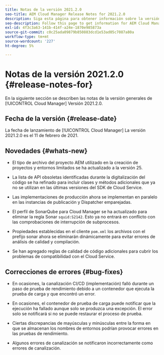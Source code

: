 ```yaml
---
title: Notas de la versión 2021.2.0
seo-title: AEM Cloud Manager Release Notes for 2021.2.0
description: Siga esta página para obtener información sobre la versión 2021.2.0 de Cloud Manager
seo-description: Follow this page to get information for AEM Cloud Manager Release 2021.2.0
exl-id: 4f3c3a63-141b-414f-a24e-1870e985873a
source-git-commit: c0c25ada09879b850883dcd1e53ad05c7087a80a
workflow-type: tm+mt
source-wordcount: '227'
ht-degree: 5%

---
```


# Notas de la versión 2021.2.0 {#release-notes-for}

En la siguiente sección se describen las notas de la versión generales de [!UICONTROL Cloud Manager] Versión 2021.2.0.

## Fecha de la versión {#release-date}

La fecha de lanzamiento de [!UICONTROL Cloud Manager] La versión 2021.2.0 es el 11 de febrero de 2021.

## Novedades {#whats-new}

* El tipo de archivo del proyecto AEM utilizado en la creación de proyectos y entornos limitados se ha actualizado a la versión 25.

* La lista de API obsoletas identificadas durante la digitalización del código se ha refinado para incluir clases y métodos adicionales que ya no se utilizan en las últimas versiones del SDK de Cloud Service.

* Las implementaciones de producción ahora se implementan en paralelo en las instancias de publicación y Dispatcher emparejadas.

* El perfil de SonarQube para Cloud Manager se ha actualizado para eliminar la regla Sonar `squid:S2142`. Esto ya no entrará en conflicto con las comprobaciones de interrupción de subprocesos.

* Propiedades establecidas en el cliente `pom.xml` los archivos con el prefijo sonar ahora se eliminarán dinámicamente para evitar errores de análisis de calidad y compilación.

* Se han agregado reglas de calidad de código adicionales para cubrir los problemas de compatibilidad con el Cloud Service.

## Correcciones de errores {#bug-fixes}

* En ocasiones, la canalización CI/CD (implementación) falló durante un paso de prueba de rendimiento debido a un contenedor que ejecuta la prueba de carga y que encontró un error.

* En ocasiones, el contenedor de prueba de carga puede notificar que la ejecución ha fallado aunque solo se produzca una excepción. El error solo se notificará si no se puede restaurar el proceso de prueba.

* Ciertas discrepancias de mayúsculas y minúsculas entre la forma en que se almacenan los nombres de entornos podrían provocar errores en las pruebas de rendimiento.

* Algunos errores de canalización se notificaron incorrectamente como errores de canalización.
